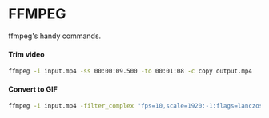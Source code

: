 # FFMPEG

ffmpeg's handy commands.

#### Trim video

```bash
ffmpeg -i input.mp4 -ss 00:00:09.500 -to 00:01:08 -c copy output.mp4
```
#### Convert to GIF

```bash
ffmpeg -i input.mp4 -filter_complex "fps=10,scale=1920:-1:flags=lanczos,split[o1][o2];[o1]palettegen[p];[o2]fifo[o3];[o3][p]paletteuse" out.gif
```
